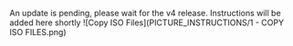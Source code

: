 An update is pending, please wait for the v4 release. Instructions will be added here shortly
![Copy ISO Files](PICTURE_INSTRUCTIONS/1 - COPY ISO FILES.png)
